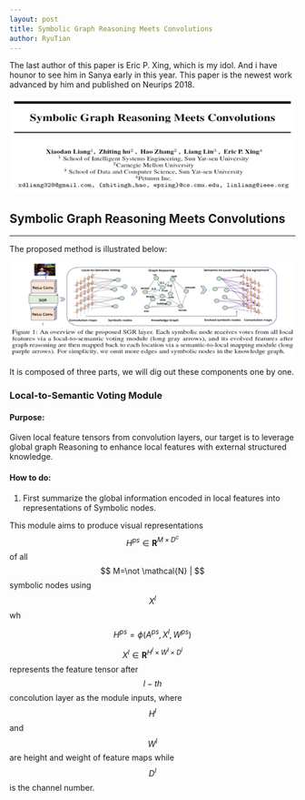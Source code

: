 ```yaml
---
layout: post
title: Symbolic Graph Reasoning Meets Convolutions
author: RyuTian
---
```


The last author of this paper is Eric P. Xing, which is my idol. And i have hounor to see him in Sanya early in this year. This paper is the newest work advanced by him and published on Neurips 2018.

![title](../images/sgr-1.png)

## Symbolic Graph Reasoning Meets Convolutions
-----
The proposed method is illustrated below:

![title](../images/sgr-2.png)

It is composed of three parts, we will dig out these components one by one.

### Local-to-Semantic Voting Module

<script type="text/javascript" async src="https://cdn.mathjax.org/mathjax/latest/MathJax.js?config=TeX-MML-AM_CHTML"> </script>

#### Purpose:

Given local feature tensors from convolution layers, our target is to leverage global graph Reasoning to enhance local features with external structured knowledge.

#### How to do:

1. First summarize the global information encoded in local features into representations of Symbolic nodes.

This module aims to produce visual representations $$ H^{p s} \in \mathbf{R}^{M \times D^{c}} $$ of all $$ M=\not \mathcal{N} | $$ symbolic nodes using $$ X^{l} $$ wh

$$ H^{p s}=\phi\left(A^{p s}, X^{l}, W^{p s}\right) $$

$$ X^{l} \in \mathbf{R}^{H^{l} \times W^{l} \times D^{l}} $$ represents the feature tensor after $$ l-th $$ concolution layer as the module inputs, where $$ H^{l} $$ and $$ W^{l} $$ are height and weight of feature maps while $$ D^{l} $$ is the channel number.
